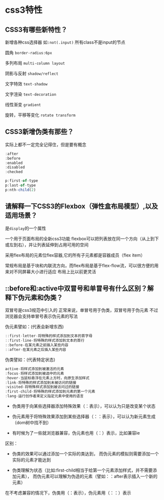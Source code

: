 # css3特性

## CSS3有哪些新特性？

新增各种css选择器
如`:not(.input)`  所有class不是input的节点

圆角
`border-radius:6px`

多列布局
`multi-column layout`

阴影与反射
`shadow/reflect`

文字特效
`text-shadow`

文字渲染
`text-decoration`

线性渐变
`gradient`

旋转，平移等变化
`rotate transform`

## CSS3新增伪类有那些？

实际上都不一定完全记得住，但是要有概念

```js
:after
:before
:enabled
:disabled
:checked

p:first-of-type
p:last-of-type
p:nth-child(2)
```

## 请解释一下CSS3的Flexbox（弹性盒布局模型）,以及适用场景？

是`display`的一个属性

一个用于页面布局的全新css3功能
flexbox可以把列表放在同一个方向（从上到下或左到右），并让列表延伸到占用可用的空间

采用flex布局的元素位flex容器,它的所有子元素都是容器成员（flex item）

常规布局是基于块和内联流方向，而flex布局是基于flex-flow流，可以很方便的用来对不同屏幕大小进行适应
布局上比以前更灵活

## ::before和:active中双冒号和单冒号有什么区别？解释下伪元素和伪类？

双冒号是css3规范中引入的
正常来说，单冒号用于伪类，双冒号用于伪元素
不过浏览器会支持单冒号表示伪元素的写法

伪元素譬如：(代表会新增东西)

```js
::first-letter-将特殊的样式添加到文本的首字母
::first-line-将特殊的样式添加到文本的首行
::before-在某元素之前插入某些内容
::after-在某元素之后插入某些内容
```

伪类譬如：(代表特定状态)

```js
active-将样式添加到被激活的元素
:focus-将样式添加到被选中的元素
:hover-当鼠标悬浮在元素上方时，向原生添加样式
:link-将特殊的样式添加到未被访问的链接
:visited-将特殊样式添加到被访问过的链接
:first-child-将特殊的样式添加到元素的第一个元素
:lang-运行创作者来定义指定元素中使用的语言
```

- 伪类用于向某些选择器添加特殊效果（：表示），可以认为只是改变某个状态

- 伪元素用于将特殊效果添加到某些选择器（：：表示），可以认为新元素生成（dom树中找不到）

- 有时候为了一些就浏览器兼容，伪元素也用（：）表示，比如兼容ie

区别：

- 伪类的效果可以通过添加一个实际的类达到，
而伪元素的模拟则需要添加一个实际的元素才能达到

- 伪类理解为状态（比如:first-child相当于给第一个元素添加样式，并不需要添加元素），
而伪元素可以理解为伪造的元素（譬如：：after表示插入一个新的元素）

在不考虑兼容的情况下，伪类用（：表示），伪元素用（：：）表示